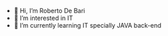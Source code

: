 - 👋 Hi, I’m Roberto De Bari
- 👀 I’m interested in IT
- 🌱 I’m currently learning IT specially JAVA back-end 
<!---
Robby12849/Robby12849 is a ✨ special ✨ repository because its `README.md` (this file) appears on your GitHub profile.
You can click the Preview link to take a look at your changes.
--->
